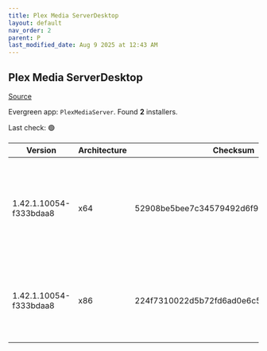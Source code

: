 ```yaml
---
title: Plex Media ServerDesktop
layout: default
nav_order: 2
parent: P
last_modified_date: Aug 9 2025 at 12:43 AM
---
```


## Plex Media ServerDesktop

[Source](https://www.plex.tv/media-server-downloads/)

Evergreen app: `PlexMediaServer`. Found **2** installers.

Last check: 🟢

| Version                | Architecture | Checksum                                 | URI                                                                                                                                                                                                                                                                  |
| ---------------------- | ------------ | ---------------------------------------- | -------------------------------------------------------------------------------------------------------------------------------------------------------------------------------------------------------------------------------------------------------------------- |
| 1.42.1.10054-f333bdaa8 | x64          | 52908be5bee7c34579492d6f9ca50ce481136b1e | [https://downloads.plex.tv/plex-media-server-new/1.42.1.10054-f333bdaa8/windows/PlexMediaServer-1.42.1.10054-f333bdaa8-x86_64.exe](https://downloads.plex.tv/plex-media-server-new/1.42.1.10054-f333bdaa8/windows/PlexMediaServer-1.42.1.10054-f333bdaa8-x86_64.exe) |
| 1.42.1.10054-f333bdaa8 | x86          | 224f7310022d5b72fd6ad0e6c544aa219dc41138 | [https://downloads.plex.tv/plex-media-server-new/1.42.1.10054-f333bdaa8/windows/PlexMediaServer-1.42.1.10054-f333bdaa8-x86.exe](https://downloads.plex.tv/plex-media-server-new/1.42.1.10054-f333bdaa8/windows/PlexMediaServer-1.42.1.10054-f333bdaa8-x86.exe)       |
